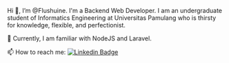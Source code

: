 Hi 👋, I’m @Flushuine. I'm a Backend Web Developer. I am an undergraduate student of Informatics Engineering at Universitas Pamulang who is thirsty for knowledge, flexible, and perfectionist.

👀 Currently, I am familiar with NodeJS and Laravel.

:mailbox: How to reach me: [![Linkedin Badge](https://img.shields.io/badge/LinkedIn-blue?style=for-the-badge&logo=linkedin&logoColor=white)](https://www.linkedin.com/in/muhammad-agil/)
<!---
Flushuine/Flushuine is a ✨ special ✨ repository because its `README.md` (this file) appears on your GitHub profile.
You can click the Preview link to take a look at your changes.
--->
